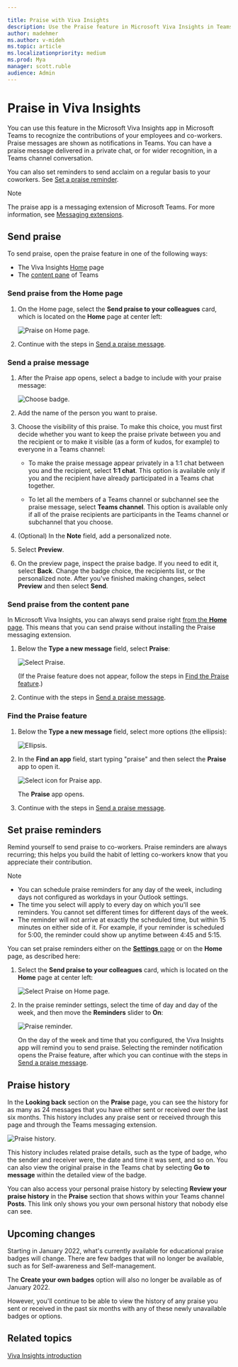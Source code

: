 ```yaml
---

title: Praise with Viva Insights
description: Use the Praise feature in Microsoft Viva Insights in Teams 
author: madehmer
ms.author: v-mideh
ms.topic: article
ms.localizationpriority: medium 
ms.prod: Mya
manager: scott.ruble
audience: Admin
---
```


# Praise in Viva Insights

You can use this feature in the Microsoft Viva Insights app in Microsoft Teams to recognize the contributions of your employees and co-workers. Praise messages are shown as notifications in Teams. You can have a praise message delivered in a private chat, or for wider recognition, in a Teams channel conversation.

You can also set reminders to send acclaim on a regular basis to your coworkers. See [Set a praise reminder](#set-praise-reminders).

>[!Note]
>The praise app is a messaging extension of Microsoft Teams. For more information, see [Messaging extensions](/microsoftteams/platform/messaging-extensions/what-are-messaging-extensions).

## Send praise

To send praise, open the praise feature in one of the following ways:

* The Viva Insights [Home](#send-praise-from-the-home-page) page
* The [content pane](#send-praise-from-the-content-pane) of Teams

### Send praise from the Home page

1. On the Home page, select the **Send praise to your colleagues** card, which is located on the **Home** page at center left:

   ![Praise on Home page.](images/home-page-two-hours.png)

   <!-- VERIFY THAT YOU CAN CLICK ANYWHERE ON THE CARD, NOT JUST THE IMAGES OR WORDS. -->

2. Continue with the steps in [Send a praise message](#send-a-praise-message).

### Send a praise message

1. After the Praise app opens, select a badge to include with your praise message:

   ![Choose badge.](images/praise-colleague.png)

2. Add the name of the person you want to praise.

3. Choose the visibility of this praise. To make this choice, you must first decide whether you want to keep the praise private between you and the recipient or to make it visible (as a form of kudos, for example) to everyone in a Teams channel:

   * To make the praise message appear privately in a 1:1 chat between you and the recipient, select **1:1 chat**. This option is available only if you and the recipient have already participated in a Teams chat together. <!--  OUT FOR NOW: If you are sending praise to more than one person, you can use this option only if you've had 1:1 chats with each of the recipients.-->

   * To let all the members of a Teams channel or subchannel see the praise message, select **Teams channel**. This option is available only if all of the praise recipients are participants in the Teams channel or subchannel that you choose.

4. (Optional) In the **Note** field, add a personalized note.

5. Select **Preview**.

6. On the preview page, inspect the praise badge. If you need to edit it, select **Back**. Change the badge choice, the recipients list, or the personalized note. After you've finished making changes, select **Preview** and then select **Send**.

### Send praise from the content pane

In Microsoft Viva Insights, you can always send praise right [from the **Home** page](#send-praise-from-the-home-page). This means that you can send praise without installing the Praise messaging extension.

1. Below the **Type a new message** field, select **Praise**:

   ![Select Praise.](images/content-pane-select-praise.png)

   (If the Praise feature does not appear, follow the steps in [Find the Praise feature](#find-the-praise-feature).)

2. Continue with the steps in [Send a praise message](#send-a-praise-message).

### Find the Praise feature

1. Below the **Type a new message** field, select more options (the ellipsis):

   ![Ellipsis.](images/type-new-msg.png)

2. In the **Find an app** field, start typing "praise" and then select the **Praise** app to open it.  

   ![Select icon for Praise app.](images/find-app-praise.png)

   The **Praise** app opens.

3. Continue with the steps in [Send a praise message](#send-a-praise-message).

## Set praise reminders

Remind yourself to send praise to co-workers. Praise reminders are always recurring; this helps you build the habit of letting co-workers know that you appreciate their contribution.

>[!Note]
>
>* You can schedule praise reminders for any day of the week, including days not configured as workdays in your Outlook settings.
>* The time you select will apply to every day on which you'll see reminders. You cannot set different times for different days of the week.
>* The reminder will not arrive at exactly the scheduled time, but within 15 minutes on either side of it. For example, if your reminder is scheduled for 5:00, the reminder could show up anytime between 4:45 and 5:15.

You can set praise reminders either on the [**Settings** page](viva-teams-app-settings.md) or on the **Home** page, as described here:

1. Select the **Send praise to your colleagues** card, which is located on the **Home** page at center left:

   ![Select Praise on Home page.](images/home-page-two-hours.png)

2. In the praise reminder settings, select the time of day and day of the week, and then move the **Reminders** slider to **On**:

   ![Praise reminder.](images/praise-settings-page.png)

   On the day of the week and time that you configured, the Viva Insights app will remind you to send praise. Selecting the reminder notification opens the Praise feature, after which you can continue with the steps in [Send a praise message](#send-a-praise-message).

## Praise history

In the **Looking back** section on the **Praise** page, you can see the history for as many as 24 messages that you have either sent or received over the last six months. This history includes any praise sent or received through this page and through the Teams messaging extension.

![Praise history.](images/praise-history.png)

This history includes related praise details, such as the type of badge, who the sender and receiver were, the date and time it was sent, and so on. You can also view the original praise in the Teams chat by selecting **Go to message** within the detailed view of the badge.

You can also access your personal praise history by selecting **Review your praise history** in the **Praise** section that shows within your Teams channel **Posts**. This link only shows you your own personal history that nobody else can see.

## Upcoming changes

Starting in January 2022, what's currently available for educational praise badges will change. There are few badges that will no longer be available, such as for Self-awareness and Self-management.

The **Create your own badges** option will also no longer be available as of January 2022.

However, you'll continue to be able to view the history of any praise you sent or received in the past six months with any of these newly unavailable badges or options.

## Related topics

[Viva Insights introduction](viva-teams-app.md)

<!-- THIS CONTENT WAS ORIGINALLY FROM https://support.microsoft.com/en-us/office/send-praise-to-people-50f26b47-565f-40fe-8642-5ca2a5ed261e?ui=en-US&amp;rs=en-US&amp;ad=US -->
